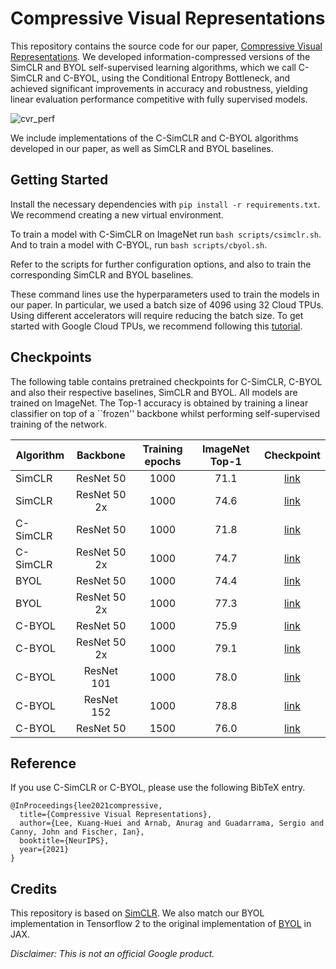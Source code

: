 # Compressive Visual Representations

This repository contains the source code for our paper,
[Compressive Visual Representations](https://arxiv.org/abs/2109.12909).
We developed information-compressed versions of the SimCLR and BYOL
self-supervised learning algorithms, which we call C-SimCLR and C-BYOL, using
the Conditional Entropy Bottleneck, and achieved significant improvements in
accuracy and robustness, yielding linear evaluation performance competitive with
fully supervised models.

![cvr_perf](https://user-images.githubusercontent.com/4847452/144777161-d8d5ec7a-dc4e-4f45-a9c2-f57c2661d8eb.png)


We include implementations of the C-SimCLR and C-BYOL algorithms developed in
our paper, as well as SimCLR and BYOL baselines.

## Getting Started

Install the necessary dependencies with `pip install -r requirements.txt`.
We recommend creating a new virtual environment.

To train a model with C-SimCLR on ImageNet run
`bash scripts/csimclr.sh`. And to train a model with C-BYOL, run
`bash scripts/cbyol.sh`.

Refer to the scripts for further configuration options, and also to train the
corresponding SimCLR and BYOL baselines.

These command lines use the hyperparameters used to train the models in our
paper. In particular, we used a batch size of 4096 using 32 Cloud TPUs.
Using different accelerators will require reducing the batch size.
To get started with Google Cloud TPUs, we recommend following this
[tutorial](https://cloud.google.com/tpu/docs/tutorials/mnist).

## Checkpoints

The following table contains pretrained checkpoints for C-SimCLR, C-BYOL and
also their respective baselines, SimCLR and BYOL. All models are trained on
ImageNet. The Top-1 accuracy is obtained by training a linear classifier on top
of a ``frozen'' backbone whilst performing self-supervised training of the
network.

| Algorithm | Backbone     | Training epochs | ImageNet Top-1 | Checkpoint |
|-----------|:------------:|:---------------:|:--------------:|:-----:|
| SimCLR    | ResNet 50    | 1000            | 71.1           | [link](https://storage.googleapis.com/rl-infra-public/compressive-visual-representations/checkpoints/simclr/resnet50/checkpoint.tar.gz)      |
| SimCLR    | ResNet 50 2x | 1000            | 74.6           | [link](https://storage.googleapis.com/rl-infra-public/compressive-visual-representations/checkpoints/simclr/resnet50-2x/checkpoint.tar.gz)      |
| C-SimCLR  | ResNet 50    | 1000            | 71.8           | [link](https://storage.googleapis.com/rl-infra-public/compressive-visual-representations/checkpoints/simclr/resnet50/checkpoint.tar.gz)      |
| C-SimCLR  | ResNet 50 2x | 1000            | 74.7           | [link](https://storage.googleapis.com/rl-infra-public/compressive-visual-representations/checkpoints/simclr/resnet50-2x/checkpoint.tar.gz)      |
| BYOL      | ResNet 50    | 1000            | 74.4           | [link](https://storage.googleapis.com/rl-infra-public/compressive-visual-representations/checkpoints/byol/resnet50/checkpoint.tar.gz)      |
| BYOL      | ResNet 50 2x | 1000            | 77.3           | [link](https://storage.googleapis.com/rl-infra-public/compressive-visual-representations/checkpoints/byol/resnet50-2x/checkpoint.tar.gz)      |
| C-BYOL    | ResNet 50    | 1000            | 75.9           | [link](https://storage.googleapis.com/rl-infra-public/compressive-visual-representations/checkpoints/cbyol/resnet50/1000_epochs/checkpoint.tar.gz)      |
| C-BYOL    | ResNet 50 2x | 1000            | 79.1           | [link](https://storage.googleapis.com/rl-infra-public/compressive-visual-representations/checkpoints/cbyol/resnet50-2x/checkpoint.tar.gz)      |
| C-BYOL    | ResNet 101   | 1000            | 78.0           | [link](https://storage.googleapis.com/rl-infra-public/compressive-visual-representations/checkpoints/cbyol/resnet101/checkpoint.tar.gz)      |
| C-BYOL    | ResNet 152   | 1000            | 78.8           | [link](https://storage.googleapis.com/rl-infra-public/compressive-visual-representations/checkpoints/cbyol/resnet152/checkpoint.tar.gz)      |
| C-BYOL    | ResNet 50    | 1500            | 76.0           | [link](https://storage.googleapis.com/rl-infra-public/compressive-visual-representations/checkpoints/cbyol/resnet50/1500_epochs/checkpoint.tar.gz)      |

## Reference

If you use C-SimCLR or C-BYOL, please use the following BibTeX entry.
```
@InProceedings{lee2021compressive,
  title={Compressive Visual Representations},
  author={Lee, Kuang-Huei and Arnab, Anurag and Guadarrama, Sergio and Canny, John and Fischer, Ian},
  booktitle={NeurIPS},
  year={2021}
}
```

## Credits

This repository is based on [SimCLR](https://github.com/google-research/simclr).
We also match our BYOL implementation in Tensorflow 2 to the original
implementation of
[BYOL](https://github.com/deepmind/deepmind-research/tree/master/byol) in JAX.


*Disclaimer: This is not an official Google product.*
